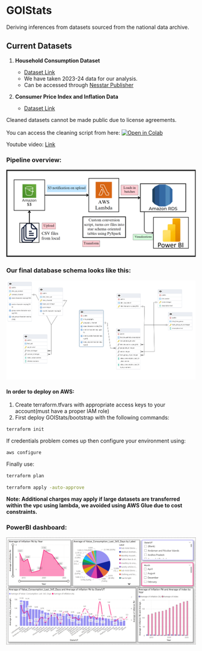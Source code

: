 # GOIStats  
Deriving inferences from datasets sourced from the national data archive.  

## Current Datasets   

1. **Household Consumption Dataset**  
   - [Dataset Link](https://microdata.gov.in/NADA/index.php/catalog/237)
   - We have taken 2023-24 data for our analysis.  
   - Can be accessed through [Nesstar Publisher](https://www.ihsn.org/software/ddi-metadata-editor)  

2. **Consumer Price Index and Inflation Data**  
   - [Dataset Link](https://esankhyiki.mospi.gov.in/macroindicators?product=cpi)  


Cleaned datasets cannot be made public due to license agreements.<br/><br/>
You can access the cleaning script from here: [![Open in Colab](https://colab.research.google.com/assets/colab-badge.svg)](https://colab.research.google.com/drive/1K5T8ZZ_sY3dv31pMmmQPrZLA40inmn_P?usp=sharing)

Youtube video: [Link](https://www.youtube.com/watch?v=qLz7aWlV5A0)

### Pipeline overview:
![pipeline diagram](assets/sysdig.png)

### Our final database schema looks like this: 
![Schema diagram](assets/psqlschema.png)

#### In order to deploy on AWS: 
1. Create terraform.tfvars with appropriate access keys to your account(must have a proper IAM role)
2. First deploy GOIStats/bootstrap with the following commands: 
```bash
terraform init
```

If credentials problem comes up then configure your environment using: 
```bash
aws configure
```

Finally use: 
```bash
terraform plan
```
```bash
terraform apply -auto-approve
```

**Note: Additional charges may apply if large datasets are transferred within the vpc using lambda, we avoided using AWS Glue due to cost constraints.**

### PowerBI dashboard: 
![powerbi dashboard](assets/vis.png)


